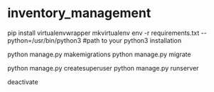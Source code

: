 # inventory_management

pip install virtualenvwrapper
mkvirtualenv env -r requirements.txt --python=/usr/bin/python3 #path to your python3 installation

python manage.py makemigrations
python manage.py migrate

python manage.py createsuperuser
python manage.py runserver

deactivate